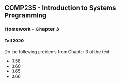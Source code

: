 

## COMP235 - Introduction to Systems Programming
### Homework - Chapter 3
#### Fall 2020

Do the following problems from Chapter 3 of the text:

- 3.58
- 3.60
- 3.65
- 3.66
